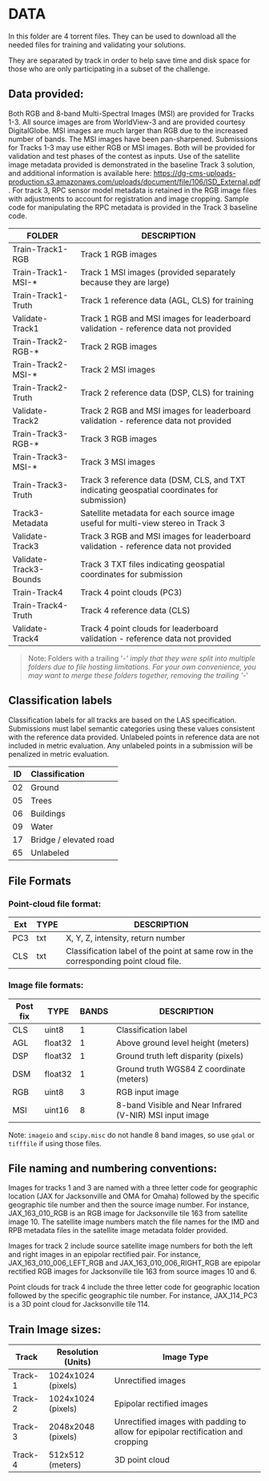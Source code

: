 # DATA 
In this folder are 4 torrent files. They can be used to download all the needed files for training and validating your solutions.

They are separated by track in order to help save time and disk space for those who are only participating in a subset of the challenge.

## Data provided:
Both RGB and 8-band Multi-Spectral Images (MSI) are provided for Tracks 1-3. All source images are from WorldView-3 and are provided courtesy DigitalGlobe. MSI images are much larger than RGB due to the increased number of bands. The MSI images have been pan-sharpened. Submissions for Tracks 1-3 may use either RGB or MSI images. Both will be provided for validation and test phases of the contest as inputs. Use of the satellite image metadata provided is demonstrated in the baseline Track 3 solution, and additional information is available here: https://dg-cms-uploads-production.s3.amazonaws.com/uploads/document/file/106/ISD_External.pdf. For track 3, RPC sensor model metadata is retained in the RGB image files with adjustments to account for registration and image cropping. Sample code for manipulating the RPC metadata is provided in the Track 3 baseline code.

|FOLDER                  | DESCRIPTION |
| ---------------------- | ----------- |
|Train-Track1-RGB        | Track 1 RGB images |
|Train-Track1-MSI-*      | Track 1 MSI images (provided separately because they are large) |
|Train-Track1-Truth      | Track 1 reference data (AGL, CLS) for training |
|Validate-Track1         | Track 1 RGB and MSI images for leaderboard validation - reference data not provided |
|Train-Track2-RGB-*      | Track 2 RGB images |
|Train-Track2-MSI-*      | Track 2 MSI images |
|Train-Track2-Truth      | Track 2 reference data (DSP, CLS) for training |
|Validate-Track2         | Track 2 RGB and MSI images for leaderboard validation - reference data not provided |
|Train-Track3-RGB-*      | Track 3 RGB images |
|Train-Track3-MSI-*      | Track 3 MSI images |
|Train-Track3-Truth      | Track 3 reference data (DSM, CLS, and TXT indicating geospatial coordinates for submission) |
|Track3-Metadata         | Satellite metadata for each source image useful for multi-view stereo in Track 3 |
|Validate-Track3         | Track 3 RGB and MSI images for leaderboard validation - reference data not provided |
|Validate-Track3-Bounds  | Track 3 TXT files indicating geospatial coordinates for submission |
|Train-Track4            | Track 4 point clouds (PC3) |
|Train-Track4-Truth		 | Track 4 reference data (CLS) |
|Validate-Track4         | Track 4 point clouds for leaderboard validation - reference data not provided |

> Note: Folders with a trailing '-*' imply that they were split into multiple folders due to file hosting limitations. 
For your own convenience, you may want to merge these folders together, removing the trailing '-*'

## Classification labels
Classification labels for all tracks are based on the LAS specification. Submissions must label semantic categories using these values consistent with the reference data provided. Unlabeled points in reference data are not included in metric evaluation. Any unlabeled points in a submission will be penalized in metric evaluation.

| ID  | Classification         |
| --- | :--------------------- | 
| 02  | Ground                 |
| 05  | Trees                  |
| 06  | Buildings              |
| 09  | Water                  |
| 17  | Bridge / elevated road |
| 65  | Unlabeled              |

## File Formats
### Point-cloud file format:

| Ext  | TYPE                | DESCRIPTION |
| ---- | ------------------- | ----------- |
| PC3  | txt                 | X, Y, Z, intensity, return number |
| CLS  | txt                 | Classification label of the point at same row in the corresponding point cloud file. |
	
### Image file formats:

| Post fix | TYPE      | BANDS     | DESCRIPTION |
| -------- | --------- | --------- | ----------- |
| CLS      | uint8     | 1         | Classification label |
| AGL      | float32   | 1         | Above ground level height (meters) |
| DSP      | float32   | 1         | Ground truth left disparity (pixels) |
| DSM      | float32   | 1         | Ground truth WGS84 Z coordinate (meters) |
| RGB      | uint8     | 3         | RGB input image |
| MSI      | uint16    | 8         | 8-band Visible and Near Infrared (V-NIR) MSI input image |

Note: `imageio` and `scipy.misc` do not handle 8 band images, so use `gdal` or `tifffile` if using those files.

## File naming and numbering conventions:
Images for tracks 1 and 3 are named with a three letter code for geographic location (JAX for Jacksonville and OMA for Omaha) followed by the specific geographic tile number and then the source image number. For instance, JAX_163_010_RGB is an RGB image for Jacksonville tile 163 from satellite image 10. The satellite image numbers match the file names for the IMD and RPB metadata files in the satellite image metadata folder provided.

Images for track 2 include source satellite image numbers for both the left and right images in an epipolar rectified pair. For instance, JAX_163_010_006_LEFT_RGB and JAX_163_010_006_RIGHT_RGB are epipolar rectified RGB images for Jacksonville tile 163 from source images 10 and 6.

Point clouds for track 4 include the three letter code for geographic location followed by the specific geographic tile number. For instance, JAX_114_PC3 is a 3D point cloud for Jacksonville tile 114.

## Train Image sizes:

| Track   | Resolution (Units) | Image Type |
| ------- | ------------------ | ---------- |
| Track-1 | 1024x1024 (pixels) | Unrectified images |
| Track-2 | 1024x1024 (pixels) | Epipolar rectified images |
| Track-3 | 2048x2048 (pixels) | Unrectified images with padding to allow for epipolar rectification and cropping |
| Track-4 | 512x512 (meters)   | 3D point cloud |
